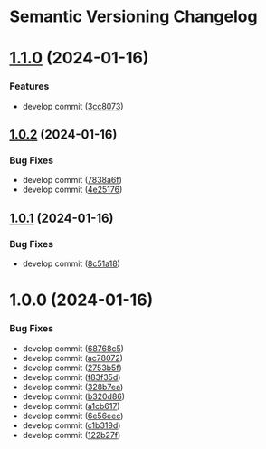 # Semantic Versioning Changelog

# [1.1.0](https://github.com/mohakar2022/iac_module_pipeline/compare/v1.0.2...v1.1.0) (2024-01-16)


### Features

* develop commit ([3cc8073](https://github.com/mohakar2022/iac_module_pipeline/commit/3cc8073ee7839df26439006e9e4129d17dfa6fbe))

## [1.0.2](https://github.com/mohakar2022/iac_module_pipeline/compare/v1.0.1...v1.0.2) (2024-01-16)


### Bug Fixes

* develop commit ([7838a6f](https://github.com/mohakar2022/iac_module_pipeline/commit/7838a6f8add80640b943dcd0f0b902ef63223b21))
* develop commit ([4e25176](https://github.com/mohakar2022/iac_module_pipeline/commit/4e25176693057dbe08c03ba7100ca5f8c8d13291))

## [1.0.1](https://github.com/mohakar2022/iac_module_pipeline/compare/v1.0.0...v1.0.1) (2024-01-16)


### Bug Fixes

* develop commit ([8c51a18](https://github.com/mohakar2022/iac_module_pipeline/commit/8c51a18f41667cc63e5f71f3b4eab5e730e19ff4))

# 1.0.0 (2024-01-16)


### Bug Fixes

* develop commit ([68768c5](https://github.com/mohakar2022/iac_module_pipeline/commit/68768c5a1ac626d7fdf2635eefe74a0463b66e14))
* develop commit ([ac78072](https://github.com/mohakar2022/iac_module_pipeline/commit/ac780725c4e95d1838df1a5b1bcb648e365cc64c))
* develop commit ([2753b5f](https://github.com/mohakar2022/iac_module_pipeline/commit/2753b5f077d567fbd99efb98dcda75da9883ff34))
* develop commit ([f83f35d](https://github.com/mohakar2022/iac_module_pipeline/commit/f83f35d42f27232a6f53755d90cf3bf3ee38e2b3))
* develop commit ([328b7ea](https://github.com/mohakar2022/iac_module_pipeline/commit/328b7eab53a694b3fcd301b8fa4782a9f5d5d2ef))
* develop commit ([b320d86](https://github.com/mohakar2022/iac_module_pipeline/commit/b320d863a46222822ed8e99198778db640110fc0))
* develop commit ([a1cb617](https://github.com/mohakar2022/iac_module_pipeline/commit/a1cb617240a5850973cd4a51f41033d3a792eef8))
* develop commit ([6e56eec](https://github.com/mohakar2022/iac_module_pipeline/commit/6e56eecbaff6ca2ae0500fac42774a55f401db40))
* develop commit ([c1b319d](https://github.com/mohakar2022/iac_module_pipeline/commit/c1b319d59ee5ca46e81a6c8862e2d7a2f282f313))
* develop commit ([122b27f](https://github.com/mohakar2022/iac_module_pipeline/commit/122b27f8650de6d329ceb36938af997a816a761b))
